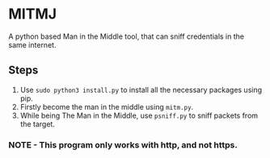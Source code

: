 # MITMJ
A python based Man in the Middle tool, that can sniff credentials in the same internet.
## Steps
1. Use ` sudo python3 install.py ` to install all the necessary packages using pip.
2. Firstly become the man in the middle using `mitm.py`.
3. While being The Man in the Middle, use `psniff.py` to sniff packets from the target.  
### NOTE - This program only works with http, and not https.

